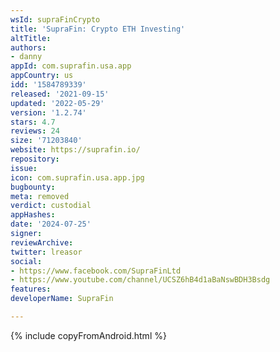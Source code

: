 ```yaml
---
wsId: supraFinCrypto
title: 'SupraFin: Crypto ETH Investing'
altTitle: 
authors:
- danny
appId: com.suprafin.usa.app
appCountry: us
idd: '1584789339'
released: '2021-09-15'
updated: '2022-05-29'
version: '1.2.74'
stars: 4.7
reviews: 24
size: '71203840'
website: https://suprafin.io/
repository: 
issue: 
icon: com.suprafin.usa.app.jpg
bugbounty: 
meta: removed
verdict: custodial
appHashes: 
date: '2024-07-25'
signer: 
reviewArchive: 
twitter: lreasor
social:
- https://www.facebook.com/SupraFinLtd
- https://www.youtube.com/channel/UCSZ6hB4d1aBaNswBDH3Bsdg
features: 
developerName: SupraFin

---
```


{% include copyFromAndroid.html %}